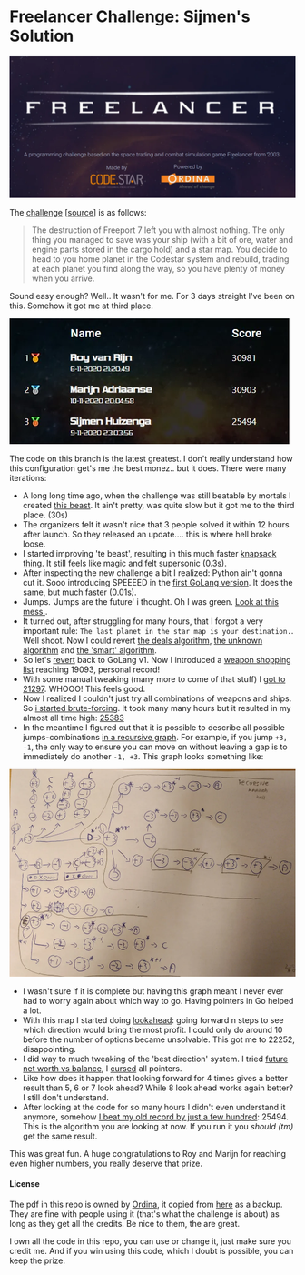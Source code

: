 # Freelancer Challenge: Sijmen's Solution

![FREELANCER: A freelancer challenge based on the trading and simulation game Freelancer from 2003](images/header.webp)

The [challenge](challenge.pdf) [[source](http://freelancerleaderboard.s3-website-eu-west-1.amazonaws.com/)] is as follows:

> The destruction of Freeport 7 left you with almost nothing. The only thing you managed to save was your
  ship (with a bit of ore, water and engine parts stored in the cargo hold) and a star map.
  You decide to head to you home planet in the Codestar system and rebuild, trading at each planet you find
  along the way, so you have plenty of money when you arrive.

Sound easy enough? Well.. It wasn't for me. For 3 days straight I've been on this. Somehow it got me at third place.

![Scoreboard with on nr 1: Roy van Rijn, nr 2: Marijn Adriaanse, nr: Sijmen Huizenga](images/scoreboard.webp)

The code on this branch is the latest greatest. 
I don't really understand how this configuration get's me the best monez.. but it does.
There were many iterations:

* A long long time ago, when the challenge was still beatable by mortals I created [this beast](https://github.com/SijmenHuizenga/freelancer-challenge/blob/3502b1a859a0de6680f881c768b4597863db5eac/sijmen.py). It ain't pretty, was quite slow but it got me to the third place. (30s) 
* The organizers felt it wasn't nice that 3 people solved it within 12 hours after launch. So they released an update.... this is where hell broke loose.
* I started improving 'te beast', resulting in this much faster [knapsack thing](https://github.com/SijmenHuizenga/freelancer-challenge/blob/362cb8a0a8ada53954ca988387966144752864c2/sijmen.py). It still feels like magic and felt supersonic (0.3s). 
* After inspecting the new challenge a bit I realized: Python ain't gonna cut it. Sooo introducing SPEEEED in the [first GoLang version](https://github.com/SijmenHuizenga/freelancer-challenge/tree/2e1d8b40d81b1b0bf8bc55edd8f6fc82a2a1bb2d). It does the same, but much faster (0.01s).
* Jumps. 'Jumps are the future' i thought. Oh I was green. [Look at this mess.](https://github.com/SijmenHuizenga/freelancer-challenge/tree/2d28cbae9772049003a87381915cd0e8f4aee02f). 
* It turned out, after struggling for many hours, that I forgot a very important rule: `The last planet in the star map is your destination.`. Well shoot. Now I could revert [the deals algorithm](https://github.com/SijmenHuizenga/freelancer-challenge/tree/f7c5159ffa371a1fd1c5d849269178ef24bbae5c), [the unknown algorithm](https://github.com/SijmenHuizenga/freelancer-challenge/tree/4e9e39db8e78184bc5648d8ce20b3b1c64ac56d6) and [the 'smart' algorithm](https://github.com/SijmenHuizenga/freelancer-challenge/tree/90b6ba674f64e6bf6ba7fbff65841c5d9322547e).
* So let's [revert](https://github.com/SijmenHuizenga/freelancer-challenge/commit/d3ef3826294bee12e9bad3dc3bae0306efd7fc41) back to GoLang v1. Now I introduced a [weapon shopping list](https://github.com/SijmenHuizenga/freelancer-challenge/commit/c7cdc8d26be481cb322eca3f4cd563b50dffe2b8) reaching 19093, personal record!
* With some manual tweaking (many more to come of that stuff) I [got to 21297](https://github.com/SijmenHuizenga/freelancer-challenge/commit/422df8500be2c227376dec1a3177b74acac7c7c1). WHOOO! This feels good.
* Now I realized I couldn't just try all combinations of weapons and ships. So [i started brute-forcing](https://github.com/SijmenHuizenga/freelancer-challenge/commit/7e795153001ea548d3b5a65b421c25d1cef329dc). It took many many hours but it resulted in my almost all time high: [25383](https://github.com/SijmenHuizenga/freelancer-challenge/commit/398a4e07a6ef21c1e3c7ed4f69e13d159b392d86)
* In the meantime I figured out that it is possible to describe all possible jumps-combinations [in a recursive graph](https://github.com/SijmenHuizenga/freelancer-challenge/blob/main/jumping.go). For example, if you jump `+3, -1`, the only way to ensure you can move on without leaving a gap is to immediately do another `-1, +3`. This graph looks something like:

![A graph showing all jump the starship could do without leaving gaps](images/madnessgraph.webp)

* I wasn't sure if it is complete but having this graph meant I never ever had to worry again about which way to go. Having pointers in Go helped a lot.
* With this map I started doing [lookahead](https://github.com/SijmenHuizenga/freelancer-challenge/commit/0f5120930a28b46a8bebc1dffff8ce24eedddd9d): going forward n steps to see which direction would bring the most profit. I could only do around 10 before the number of options became unsolvable. This got me to 22252, disappointing.
* I did way to much tweaking of the 'best direction' system. I tried [future net worth vs balance](https://github.com/SijmenHuizenga/freelancer-challenge/commit/3073fd751b48f0a6c735c24a12b120eac193fe6b), I [cursed](https://github.com/SijmenHuizenga/freelancer-challenge/commit/a989df4107fbc0ae8f8b9159c907a73f3bd3a7c6) all pointers.
* Like how does it happen that looking forward for 4 times gives a better result than 5, 6 or 7 look ahead? While 8 look ahead works again better? I still don't understand.
* After looking at the code for so many hours I didn't even understand it anymore, somehow [I beat my old record by just a few hundred](https://github.com/SijmenHuizenga/freelancer-challenge/commit/2aaa05c17733c5191acb6f713844cf3b3de018c2): 25494. This is the algorithm you are looking at now. If you run it you _should (tm)_ get the same result.

This was great fun. A huge congratulations to Roy and Marijn for reaching even higher numbers, you really deserve that prize.


#### License
The pdf in this repo is owned by [Ordina](https://www.ordina.nl/), it copied from [here](http://freelancerleaderboard.s3-website-eu-west-1.amazonaws.com/) as a backup. 
They are fine with people using it (that's what the challenge is about) as long as they get all the credits. 
Be nice to them, the are great.

I own all the code in this repo, you can use or change it, just make sure you credit me.
And if you win using this code, which I doubt is possible, you can keep the prize. 